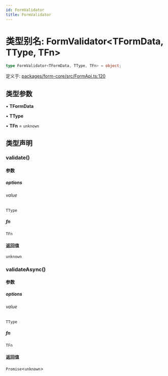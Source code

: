 ```yaml
---
id: FormValidator
title: FormValidator
---
```


<!-- 请勿编辑：此页面是从类型注释自动生成的 -->

# 类型别名: FormValidator\<TFormData, TType, TFn\>

```ts
type FormValidator<TFormData, TType, TFn> = object;
```

定义于: [packages/form-core/src/FormApi.ts:120](https://github.com/TanStack/form/blob/main/packages/form-core/src/FormApi.ts#L120)

## 类型参数

• **TFormData**

• **TType**

• **TFn** = `unknown`

## 类型声明

### validate()

#### 参数

##### options

###### value

`TType`

##### fn

`TFn`

#### 返回值

`unknown`

### validateAsync()

#### 参数

##### options

###### value

`TType`

##### fn

`TFn`

#### 返回值

`Promise`\<`unknown`\>
